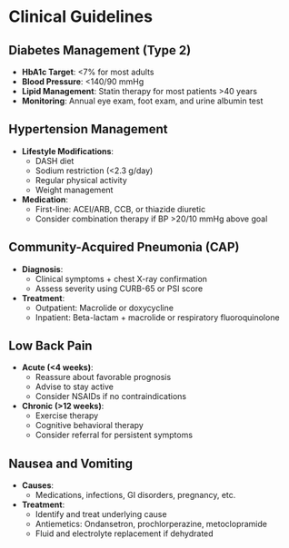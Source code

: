 # Clinical Guidelines

## Diabetes Management (Type 2)
- **HbA1c Target**: <7% for most adults
- **Blood Pressure**: <140/90 mmHg
- **Lipid Management**: Statin therapy for most patients >40 years
- **Monitoring**: Annual eye exam, foot exam, and urine albumin test

## Hypertension Management
- **Lifestyle Modifications**:
  - DASH diet
  - Sodium restriction (<2.3 g/day)
  - Regular physical activity
  - Weight management
- **Medication**:
  - First-line: ACEI/ARB, CCB, or thiazide diuretic
  - Consider combination therapy if BP >20/10 mmHg above goal

## Community-Acquired Pneumonia (CAP)
- **Diagnosis**:
  - Clinical symptoms + chest X-ray confirmation
  - Assess severity using CURB-65 or PSI score
- **Treatment**:
  - Outpatient: Macrolide or doxycycline
  - Inpatient: Beta-lactam + macrolide or respiratory fluoroquinolone

## Low Back Pain
- **Acute (<4 weeks)**:
  - Reassure about favorable prognosis
  - Advise to stay active
  - Consider NSAIDs if no contraindications
- **Chronic (>12 weeks)**:
  - Exercise therapy
  - Cognitive behavioral therapy
  - Consider referral for persistent symptoms

## Nausea and Vomiting
- **Causes**:
  - Medications, infections, GI disorders, pregnancy, etc.
- **Treatment**:
  - Identify and treat underlying cause
  - Antiemetics: Ondansetron, prochlorperazine, metoclopramide
  - Fluid and electrolyte replacement if dehydrated
